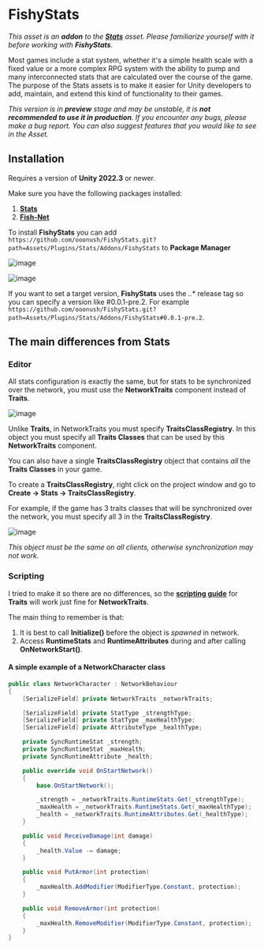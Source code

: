 # FishyStats

_This asset is an **addon** to the [**Stats**](https://github.com/ooonush/Stats) asset. Please familiarize yourself with it before working with **FishyStats**._

Most games include a stat system, whether it's a simple health scale with a fixed value or a more complex RPG system with the ability to pump and many interconnected stats that are calculated over the course of the game.
The purpose of the Stats assets is to make it easier for Unity developers to add, maintain, and extend this kind of functionality to their games.

_This version is in **preview** stage and may be unstable, it is **not recommended to use it in production**. If you encounter any bugs, please make a bug report. You can also suggest features that you would like to see in the Asset._

## Installation

Requires a version of **Unity 2022.3** or newer.

Make sure you have the following packages installed:
1. **[Stats](https://github.com/ooonush/Stats)**
2. **[Fish-Net](https://github.com/FirstGearGames/FishNet)**

To install **FishyStats** you can add `https://github.com/ooonush/FishyStats.git?path=Assets/Plugins/Stats/Addons/FishyStats` to **Package Manager**

![image](https://github.com/ooonush/FishyStats/assets/72870405/5a36463a-354f-481a-b4a8-dd7912d82694)

![image](https://github.com/ooonush/FishyStats/assets/72870405/c20b0884-953c-4d67-822d-77dff441202e)

If you want to set a target version, **FishyStats** uses the *.*.* release tag so you can specify a version like #0.0.1-pre.2. For example `https://github.com/ooonush/FishyStats.git?path=Assets/Plugins/Stats/Addons/FishyStats#0.0.1-pre.2`.

## The main differences from Stats

### Editor

All stats configuration is exactly the same, but for stats to be synchronized over the network, you must use the **NetworkTraits** component instead of **Traits**.

![image](https://github.com/ooonush/FishyStats/assets/72870405/d8b562aa-b895-4a0a-80b3-454cd17d06ec)

Unlike **Traits**, in NetworkTraits you must specify **TraitsClassRegistry**. In this object you must specify all **Traits Classes** that can be used by this **NetworkTraits** component.

You can also have a single **TraitsClassRegistry** object that contains _all_ the **Traits Classes** in your game.

To create a **TraitsClassRegistry**, right click on the project window and go to **Create → Stats → TraitsClassRegistry**.

For example, if the game has 3 traits classes that will be synchronized over the network, you must specify all 3 in the **TraitsClassRegistry**.

![image](https://github.com/ooonush/FishyStats/assets/72870405/1371385d-a059-4061-9432-bcf9e4f71637)

_This object must be the same on all clients, otherwise synchronization may not work._

### Scripting

I tried to make it so there are no differences, so the **[scripting guide](https://github.com/ooonush/Stats)** for **Traits** will work just fine for **NetworkTraits**.

The main thing to remember is that:
1) It is best to call **Initialize()** before the object is _spawned_ in network.
2) Access **RuntimeStats** and **RuntimeAttributes** during and after calling **OnNetworkStart()**.

#### A simple example of a NetworkCharacter class

```csharp
public class NetworkCharacter : NetworkBehaviour
{
    [SerializeField] private NetworkTraits _networkTraits;

    [SerializeField] private StatType _strengthType;
    [SerializeField] private StatType _maxHealthType;
    [SerializeField] private AttributeType _healthType;

    private SyncRuntimeStat _strength;
    private SyncRuntimeStat _maxHealth;
    private SyncRuntimeAttribute _health;

    public override void OnStartNetwork()
    {
        base.OnStartNetwork();

        _strength = _networkTraits.RuntimeStats.Get(_strengthType);
        _maxHealth = _networkTraits.RuntimeStats.Get(_maxHealthType);
        _health = _networkTraits.RuntimeAttributes.Get(_healthType);
    }

    public void ReceiveDamage(int damage)
    {
        _health.Value -= damage;
    }

    public void PutArmor(int protection)
    {
        _maxHealth.AddModifier(ModifierType.Constant, protection);
    }

    public void RemoveArmor(int protection)
    {
        _maxHealth.RemoveModifier(ModifierType.Constant, protection);
    }
}
```
